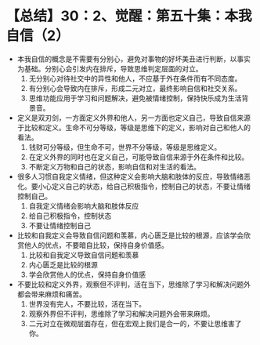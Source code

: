 # 【总结】30：2、觉醒：第五十集：本我自信（2）

-   本我自信的概念是不需要有分别心，避免对事物的好坏美丑进行判断，以事实为基础。分别心会引发内在排斥，导致思维判定层面的对立。
    1.  无分别心对待社交中的异性和他人，不应基于外在条件而有不同态度。
    2.  有分别心会导致内在排斥，形成二元对立，最终影响自信和社交关系。
    3.  思维功能应用于学习和问题解决，避免被情绪控制，保持快乐成为生活背景音。
-   定义是双刃剑，一方面定义外界和他人，另一方面也定义自己，导致自信来源于比较和定义。生命不可分等级，等级是思维下的定义，影响对自己和他人的看法。
    1.  钱财可分等级，但生命不可，世界不分等级，等级是思维定义。
    2.  在定义外界的同时也在定义自己，可能导致自信来源于外在条件和比较。
    3.  不断定义万物和自己的状态，影响自信和对生活的看法。
-   很多人习惯自我定义情绪，但这种定义会影响大脑和肢体的反应，导致情绪恶化。要小心定义自己的状态，给自己积极指令，控制自己的状态，不要让情绪控制自己。
    1.  自我定义情绪会影响大脑和肢体反应
    2.  给自己积极指令，控制状态
    3.  不要让情绪控制自己
-   比较和自我定义会导致自信问题和羡慕，内心匮乏是比较的根源，应该学会欣赏他人的优点，不要暗自比较，保持自身价值感。
    1.  比较和自我定义导致自信问题和羡慕
    2.  内心匮乏是比较的根源
    3.  学会欣赏他人的优点，保持自身价值感
-   不要比较和定义外界，观察但不评判，活在当下，思维除了学习和解决问题外都会带来麻烦和痛苦。
    1.  世界没有完人，不要比较，活在当下。
    2.  观察外界但不评判，思维除了学习和解决问题外会带来麻烦。
    3.  二元对立在微观层面存在，但在宏观上我们是合一的，不要让思维害了你。